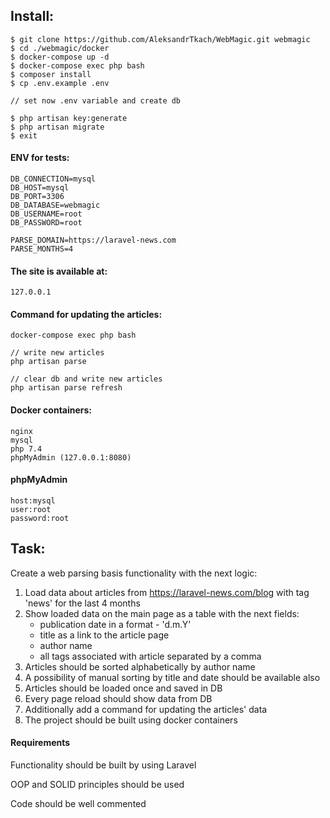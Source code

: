 ## Install:

```
$ git clone https://github.com/AleksandrTkach/WebMagic.git webmagic
$ cd ./webmagic/docker
$ docker-compose up -d
$ docker-compose exec php bash
$ composer install
$ cp .env.example .env

// set now .env variable and create db

$ php artisan key:generate
$ php artisan migrate
$ exit
```

#### ENV for tests:
```
DB_CONNECTION=mysql
DB_HOST=mysql
DB_PORT=3306
DB_DATABASE=webmagic
DB_USERNAME=root
DB_PASSWORD=root

PARSE_DOMAIN=https://laravel-news.com
PARSE_MONTHS=4
```

#### The site is available at:
```
127.0.0.1
```

#### Command for updating the articles:
```
docker-compose exec php bash

// write new articles
php artisan parse 

// clear db and write new articles
php artisan parse refresh 
```

#### Docker containers:
```
nginx
mysql
php 7.4
phpMyAdmin (127.0.0.1:8080)
```

####  phpMyAdmin
```
host:mysql
user:root
password:root
```
## Task:
Create a web parsing basis functionality with the next logic:

1. Load data about articles from https://laravel-news.com/blog with tag 'news' for the last 4 months
2. Show loaded data on the main page as a table with the next fields:
    * publication date in a format - 'd.m.Y'
    * title as a link to the article page
    * author name
    * all tags associated with article separated by a comma
3. Articles should be sorted alphabetically by author name
4. A possibility of manual sorting by title and date should be available also
5. Articles should be loaded once and saved in DB
6. Every page reload should show data from DB
7. Additionally add a command for updating the articles' data
8. The project should be built using docker containers

#### Requirements
Functionality should be built by using Laravel

OOP and SOLID principles should be used

Code should be well commented
